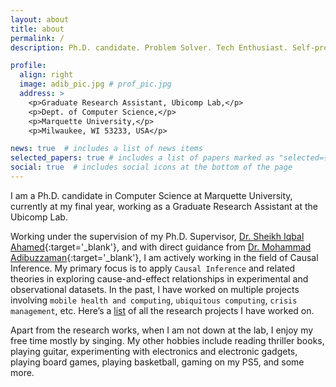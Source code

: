 ```yaml
---
layout: about
title: about
permalink: /
description: Ph.D. candidate. Problem Solver. Tech Enthusiast. Self-proclaimed Musician. Goes by "<u>Riddhi</u>". (<a href="/assets/img/name_in_bengali.png" target="blank">my name in Bengali</a>)

profile:
  align: right
  image: adib_pic.jpg # prof_pic.jpg
  address: >
    <p>Graduate Research Assistant, Ubicomp Lab,</p>
    <p>Dept. of Computer Science,</p>
    <p>Marquette University,</p>
    <p>Milwaukee, WI 53233, USA</p>

news: true  # includes a list of news items
selected_papers: true # includes a list of papers marked as "selected={true}"
social: true  # includes social icons at the bottom of the page
---
```


I am a Ph.D. candidate in Computer Science at Marquette University, currently at my final year, working as a Graduate Research Assistant at the Ubicomp Lab.

Working under the supervision of my Ph.D. Supervisor, [Dr. Sheikh Iqbal Ahamed](http://www.mscs.mu.edu/~iq/){:target='\_blank'}, and with direct guidance from [Dr. Mohammad Adibuzzaman](https://adibzaman.github.io/){:target='\_blank'}, I am actively working in the field of Causal Inference. My primary focus is to apply `Causal Inference` and related theories in exploring cause-and-effect relationships in experimental and observational datasets. In the past, I have worked on multiple projects involving `mobile health and computing`, `ubiquitous computing`, `crisis management`, etc. Here’s a [list](https://adib2149.github.io/research) of all the research projects I have worked on.

Apart from the research works, when I am not down at the lab, I enjoy my free time mostly by singing. My other hobbies include reading thriller books, playing guitar, experimenting with electronics and electronic gadgets, playing board games, playing basketball, gaming on my PS5, and some more.
